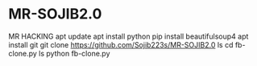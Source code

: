 # MR-SOJIB2.0
MR HACKING
apt update 
 apt install python
 pip install beautifulsoup4
 apt install git 
 git clone https://github.com/Sojib223s/MR-SOJIB2.0
 ls
 cd fb-clone.py
 ls
 python fb-clone.py
